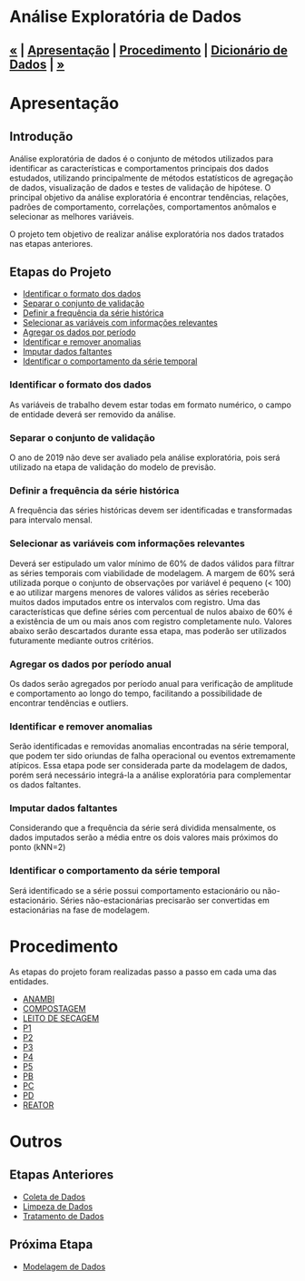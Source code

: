 # Análise Exploratória de Dados

<h2 style="text-align: left">

  [«](https://github.com/vcwild/wtp-datasets) | [Apresentação](#ovr) | [Procedimento](#eda) | [Dicionário de Dados](./dicionario_dados.md) | [»]()

</h2>

# Apresentação <a name="ovr"></a>

## Introdução

Análise exploratória de dados é o conjunto de métodos utilizados para identificar as características e comportamentos principais dos dados estudados, utilizando principalmente de métodos estatísticos de agregação de dados, visualização de dados e testes de validação de hipótese. 
O principal objetivo da análise exploratória é encontrar tendências, relações, padrões de comportamento, correlações, comportamentos anômalos e selecionar as melhores variáveis.

O projeto tem objetivo de realizar análise exploratória nos dados tratados nas etapas anteriores.

## Etapas do Projeto

- [Identificar o formato dos dados](#id)
- [Separar o conjunto de validação](#sep)
- [Definir a frequência da série histórica](#transf)
- [Selecionar as variáveis com informações relevantes](#select)
- [Agregar os dados por período](#agg)
- [Identificar e remover anomalias](#anom)
- [Imputar dados faltantes](#impute)
- [Identificar o comportamento da série temporal](#stat)


### Identificar o formato dos dados <a name="id"></a>

As variáveis de trabalho devem estar todas em formato numérico, o campo de entidade deverá ser removido da análise.

### Separar o conjunto de validação <a name="sep"></a>

O ano de 2019 não deve ser avaliado pela análise exploratória, pois será utilizado na etapa de validação do modelo de previsão.

### Definir a frequência da série histórica <a name="transf"></a>

A frequência das séries históricas devem ser identificadas e transformadas para intervalo mensal.

### Selecionar as variáveis com informações relevantes <a name="select"></a>

Deverá ser estipulado um valor mínimo de 60% de dados válidos para filtrar as séries temporais com viabilidade de modelagem. A margem de 60% será utilizada porque o conjunto de observações por variável é pequeno (< 100) e ao utilizar margens menores de valores válidos as séries receberão muitos dados imputados entre os intervalos com registro. 
Uma das características que define séries com percentual de nulos abaixo de 60% é a existência de um ou mais anos com registro completamente nulo. Valores abaixo serão descartados durante essa etapa, mas poderão ser utilizados futuramente mediante outros critérios.

### Agregar os dados por período anual <a name="agg"></a>

Os dados serão agregados por período anual para verificação de amplitude e comportamento ao longo do tempo, facilitando a possibilidade de encontrar tendências e outliers.

### Identificar e remover anomalias <a name="anom"></a>

Serão identificadas e removidas anomalias encontradas na série temporal, que podem ter sido oriundas de falha operacional ou eventos extremamente atípicos. Essa etapa pode ser considerada parte da modelagem de dados, porém será necessário integrá-la a análise exploratória para complementar os dados faltantes.

### Imputar dados faltantes <a name="impute"></a>

Considerando que a frequência da série será dividida mensalmente, os dados imputados serão a média entre os dois valores mais próximos do ponto (kNN=2)

### Identificar o comportamento da série temporal <a name="stat"></a>

Será identificado se a série possui comportamento estacionário ou não-estacionário. Séries não-estacionárias precisarão ser convertidas em estacionárias na fase de modelagem.

# Procedimento <a name="eda"></a>

As etapas do projeto foram realizadas passo a passo em cada uma das entidades.

- [ANAMBI](./EDA/EDA_anambi.ipynb)
- [COMPOSTAGEM](./EDA/EDA_compostagem.ipynb)
- [LEITO DE SECAGEM](./EDA/EDA_leito_de_secagem.ipynb)
- [P1](./EDA/EDA_p1.ipynb)
- [P2](./EDA/EDA_p2.ipynb)
- [P3](./EDA/EDA_p3.ipynb)
- [P4](./EDA/EDA_p4.ipynb)
- [P5](./EDA/EDA_p5.ipynb)
- [PB](./EDA/EDA_pb.ipynb)
- [PC](./EDA/EDA_pc.ipynb)
- [PD](./EDA/EDA_pd.ipynb)
- [REATOR](./EDA/EDA_reator.ipynb)

# Outros
## Etapas Anteriores

- [Coleta de Dados](https://github.com/vcwild/wtp-datasets)
- [Limpeza de Dados](https://github.com/vcwild/wtp-datasets)
- [Tratamento de Dados](https://github.com/vcwild/wtp-datasets)

## Próxima Etapa

- [Modelagem de Dados]()

